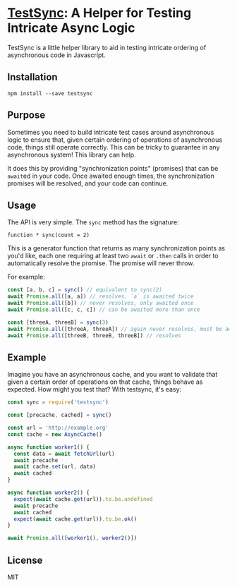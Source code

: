 # [TestSync](https://github.com/twooster/testsync): A Helper for Testing Intricate Async Logic

TestSync is a little helper library to aid in testing intricate ordering of
asynchronous code in Javascript.


## Installation

```shell
npm install --save testsync
```

## Purpose

Sometimes you need to build intricate test cases around asynchronous logic to
ensure that, given certain ordering of operations of asynchronous code, things
still operate correctly. This can be tricky to guarantee in any asynchronous
system! This library can help.

It does this by providing "synchronization points" (promises) that can be
`await`ed in your code. Once awaited enough times, the synchronization promises
will be resolved, and your code can continue.

## Usage

The API is very simple. The `sync` method has the signature:

`function * sync(count = 2)`

This is a generator function that returns as many synchronization points as
you'd like, each one requiring at least two `await` or `.then` calls in order
to automatically resolve the promise. The promise will never throw.

For example:

```javascript
const [a, b, c] = sync() // equivalent to sync(2)
await Promise.all([a, a]) // resolves, `a` is awaited twice
await Promise.all([b]) // never resolves, only awaited once
await Promise.all([c, c, c]) // can be awaited more than once

const [threeA, threeB] = sync(3)
await Promise.all([threeA, threeA]) // again never resolves, must be awaited 3 times
await Promise.all([threeB, threeB, threeB]) // resolves
```

## Example

Imagine you have an asynchronous cache, and you want to validate that given a
certain order of operations on that cache, things behave as expected. How might
you test that? With testsync, it's easy:

```javascript
const sync = require('testsync')

const [precache, cached] = sync()

const url = 'http://example.org'
const cache = new AsyncCache()

async function worker1() {
  const data = await fetchUrl(url)
  await precache
  await cache.set(url, data)
  await cached
}

async function worker2() {
  expect(await cache.get(url)).to.be.undefined
  await precache
  await cached
  expect(await cache.get(url)).to.be.ok()
}

await Promise.all([worker1(), worker2()])
```

## License

MIT
